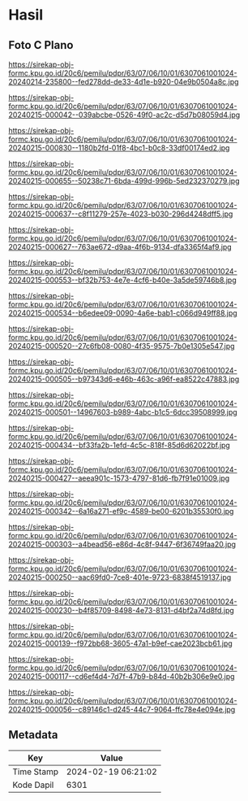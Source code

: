 # Hasil

## Foto C Plano

https://sirekap-obj-formc.kpu.go.id/20c6/pemilu/pdpr/63/07/06/10/01/6307061001024-20240214-235800--fed278dd-de33-4d1e-b920-04e9b0504a8c.jpg

https://sirekap-obj-formc.kpu.go.id/20c6/pemilu/pdpr/63/07/06/10/01/6307061001024-20240215-000042--039abcbe-0526-49f0-ac2c-d5d7b08059d4.jpg

https://sirekap-obj-formc.kpu.go.id/20c6/pemilu/pdpr/63/07/06/10/01/6307061001024-20240215-000830--1180b2fd-01f8-4bc1-b0c8-33df00174ed2.jpg

https://sirekap-obj-formc.kpu.go.id/20c6/pemilu/pdpr/63/07/06/10/01/6307061001024-20240215-000655--50238c71-6bda-499d-996b-5ed232370279.jpg

https://sirekap-obj-formc.kpu.go.id/20c6/pemilu/pdpr/63/07/06/10/01/6307061001024-20240215-000637--c8f11279-257e-4023-b030-296d4248dff5.jpg

https://sirekap-obj-formc.kpu.go.id/20c6/pemilu/pdpr/63/07/06/10/01/6307061001024-20240215-000627--763ae672-d9aa-4f6b-9134-dfa3365f4af9.jpg

https://sirekap-obj-formc.kpu.go.id/20c6/pemilu/pdpr/63/07/06/10/01/6307061001024-20240215-000553--bf32b753-4e7e-4cf6-b40e-3a5de59746b8.jpg

https://sirekap-obj-formc.kpu.go.id/20c6/pemilu/pdpr/63/07/06/10/01/6307061001024-20240215-000534--b6edee09-0090-4a6e-bab1-c066d949ff88.jpg

https://sirekap-obj-formc.kpu.go.id/20c6/pemilu/pdpr/63/07/06/10/01/6307061001024-20240215-000520--27c6fb08-0080-4f35-9575-7b0e1305e547.jpg

https://sirekap-obj-formc.kpu.go.id/20c6/pemilu/pdpr/63/07/06/10/01/6307061001024-20240215-000505--b97343d6-e46b-463c-a96f-ea8522c47883.jpg

https://sirekap-obj-formc.kpu.go.id/20c6/pemilu/pdpr/63/07/06/10/01/6307061001024-20240215-000501--14967603-b989-4abc-b1c5-6dcc39508999.jpg

https://sirekap-obj-formc.kpu.go.id/20c6/pemilu/pdpr/63/07/06/10/01/6307061001024-20240215-000434--bf33fa2b-1efd-4c5c-818f-85d6d62022bf.jpg

https://sirekap-obj-formc.kpu.go.id/20c6/pemilu/pdpr/63/07/06/10/01/6307061001024-20240215-000427--aeea901c-1573-4797-81d6-fb7f91e01009.jpg

https://sirekap-obj-formc.kpu.go.id/20c6/pemilu/pdpr/63/07/06/10/01/6307061001024-20240215-000342--6a16a271-ef9c-4589-be00-6201b35530f0.jpg

https://sirekap-obj-formc.kpu.go.id/20c6/pemilu/pdpr/63/07/06/10/01/6307061001024-20240215-000303--a4bead56-e86d-4c8f-9447-6f36749faa20.jpg

https://sirekap-obj-formc.kpu.go.id/20c6/pemilu/pdpr/63/07/06/10/01/6307061001024-20240215-000250--aac69fd0-7ce8-401e-9723-6838f4519137.jpg

https://sirekap-obj-formc.kpu.go.id/20c6/pemilu/pdpr/63/07/06/10/01/6307061001024-20240215-000230--b4f85709-8498-4e73-8131-d4bf2a74d8fd.jpg

https://sirekap-obj-formc.kpu.go.id/20c6/pemilu/pdpr/63/07/06/10/01/6307061001024-20240215-000139--f972bb68-3605-47a1-b9ef-cae2023bcb61.jpg

https://sirekap-obj-formc.kpu.go.id/20c6/pemilu/pdpr/63/07/06/10/01/6307061001024-20240215-000117--cd6ef4d4-7d7f-47b9-b84d-40b2b306e9e0.jpg

https://sirekap-obj-formc.kpu.go.id/20c6/pemilu/pdpr/63/07/06/10/01/6307061001024-20240215-000056--c89146c1-d245-44c7-9064-ffc78e4e094e.jpg


## Metadata

| Key        | Value               |
| ---------- | ------------------- |
| Time Stamp | 2024-02-19 06:21:02 |
| Kode Dapil | 6301                |



